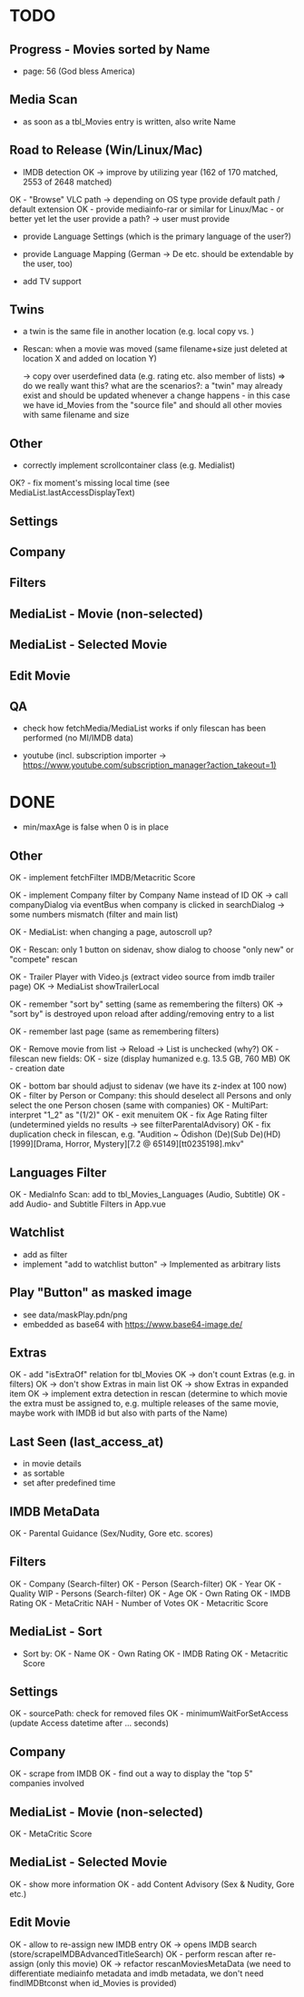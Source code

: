 # TODO

## Progress - Movies sorted by Name
- page: 56 (God bless America)

## Media Scan
- as soon as a tbl_Movies entry is written, also write Name

## Road to Release (Win/Linux/Mac)
- IMDB detection
OK -> improve by utilizing year (162 of 170 matched, 2553 of 2648 matched)

OK - "Browse" VLC path -> depending on OS type provide default path / default extension
OK - provide mediainfo-rar or similar for Linux/Mac - or better yet let the user provide a path?
    ->  user must provide
- provide Language Settings (which is the primary language of the user?)
- provide Language Mapping (German -> De etc. should be extendable by the user, too)

- add TV support

## Twins

- a twin is the same file in another location (e.g. local copy vs. )
- Rescan: when a movie was moved (same filename+size just deleted at location X and added on location Y)

  -> copy over userdefined data (e.g. rating etc. also member of lists)
  => do we really want this? what are the scenarios?: a "twin" may already exist and should be updated whenever a change happens - in this case we have id_Movies from the "source file" and should all other movies with same filename and size

## Other

- correctly implement scrollcontainer class (e.g. Medialist)

OK? - fix moment's missing local time (see MediaList.lastAccessDisplayText)

## Settings

## Company

## Filters

## MediaList - Movie (non-selected)

## MediaList - Selected Movie

## Edit Movie

## QA

- check how fetchMedia/MediaList works if only filescan has been performed (no MI/IMDB data)

- youtube (incl. subscription importer -> <https://www.youtube.com/subscription_manager?action_takeout=1)>

# DONE

- min/maxAge is false when 0 is in place

## Other
OK - implement fetchFilter IMDB/Metacritic Score

OK - implement Company filter by Company Name instead of ID
OK -> call companyDialog via eventBus when company is clicked in searchDialog
  -> some numbers mismatch (filter and main list)

OK - MediaList: when changing a page, autoscroll up?

OK - Rescan: only 1 button on sidenav, show dialog to choose "only new" or "compete" rescan

OK - Trailer Player with Video.js (extract video source from imdb trailer page)
OK -> MediaList showTrailerLocal

OK - remember "sort by" setting (same as remembering the filters)
OK -> "sort by" is destroyed upon reload after adding/removing entry to a list

OK - remember last page (same as remembering filters)

OK - Remove movie from list -> Reload -> List is unchecked (why?)
OK - filescan new fields:
OK - size (display humanized e.g. 13.5 GB, 760 MB)
OK - creation date

OK - bottom bar should adjust to sidenav (we have its z-index at 100 now)
OK - filter by Person or Company: this should deselect all Persons and only select the one Person chosen (same with companies)
OK - MultiPart: interpret "1_2" as "(1/2)"
OK - exit menuitem
OK - fix Age Rating filter (undetermined yields no results -> see filterParentalAdvisory)
OK - fix duplication check in filescan, e.g. "Audition ~ Ôdishon (De)(Sub De)(HD)[1999][Drama, Horror, Mystery][7.2 @ 65149][tt0235198].mkv"

## Languages Filter

OK - MediaInfo Scan: add to tbl_Movies_Languages (Audio, Subtitle)
OK - add Audio- and Subtitle Filters in App.vue

## Watchlist

- add as filter
- implement "add to watchlist button"
-> Implemented as arbitrary lists

## Play "Button" as masked image

- see data/maskPlay.pdn/png
- embedded as base64 with https://www.base64-image.de/

## Extras

OK - add "isExtraOf" relation for tbl_Movies
OK -> don't count Extras (e.g. in filters)
OK -> don't show Extras in main list
OK -> show Extras in expanded item
OK -> implement extra detection in rescan (determine to which movie the extra must be assigned to, e.g. multiple releases of the same movie, maybe work with IMDB id but also with parts of the Name)

## Last Seen (last_access_at)

- in movie details
- as sortable
- set after predefined time

## IMDB MetaData

OK - Parental Guidance (Sex/Nudity, Gore etc. scores)

## Filters

OK - Company (Search-filter)
OK - Person (Search-filter)
OK - Year
OK - Quality
WIP - Persons (Search-filter)
OK - Age
OK - Own Rating
OK - IMDB Rating
OK - MetaCritic
NAH - Number of Votes
OK - Metacritic Score

## MediaList - Sort

- Sort by:
OK    - Name
OK    - Own Rating
OK    - IMDB Rating
OK    - Metacritic Score

## Settings

OK - sourcePath: check for removed files
OK - minimumWaitForSetAccess (update Access datetime after ... seconds)

## Company

OK - scrape from IMDB
OK - find out a way to display the "top 5" companies involved

## MediaList - Movie (non-selected)

OK - MetaCritic Score

## MediaList - Selected Movie

OK - show more information
OK - add Content Advisory (Sex & Nudity, Gore etc.)

## Edit Movie

OK - allow to re-assign new IMDB entry
  OK -> opens IMDB search (store/scrapeIMDBAdvancedTitleSearch)
    OK - perform rescan after re-assign (only this movie)
      OK -> refactor rescanMoviesMetaData (we need to differentiate mediainfo metadata and imdb metadata, we don't need findIMDBtconst when id_Movies is provided)
